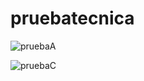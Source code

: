 # pruebatecnica


![pruebaA](https://github.com/Luisf2020/pruebatecnica/assets/164415840/9ade20bf-c7c1-4593-8308-1c27865c9391)



![pruebaC](https://github.com/Luisf2020/pruebatecnica/assets/164415840/386e6ea1-a32b-4ee9-be10-a6ace54a4b7d)
